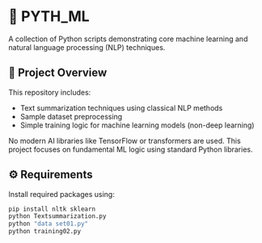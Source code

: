 # 🧠 PYTH_ML

A collection of Python scripts demonstrating core machine learning and natural language processing (NLP) techniques.

## 📄 Project Overview

This repository includes:
- Text summarization techniques using classical NLP methods
- Sample dataset preprocessing
- Simple training logic for machine learning models (non-deep learning)

No modern AI libraries like TensorFlow or transformers are used. This project focuses on fundamental ML logic using standard Python libraries.


## ⚙️ Requirements

Install required packages using:

```bash
pip install nltk sklearn
python Textsummarization.py
python "data set01.py"
python training02.py




